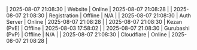 | 2025-08-07 21:08:30 | Website | Online | 2025-08-07 21:08:28 |
| 2025-08-07 21:08:30 | Registration | Offline | N/A |
| 2025-08-07 21:08:30 | Auth Server | Online | 2025-08-07 21:08:28 |
| 2025-08-07 21:08:30 | Kezan (PvE) | Offline | 2025-08-03 17:58:02 |
| 2025-08-07 21:08:30 | Gurubashi (PvP) | Offline | N/A |
| 2025-08-07 21:08:30 | Cloudflare | Online | 2025-08-07 21:08:28 |
